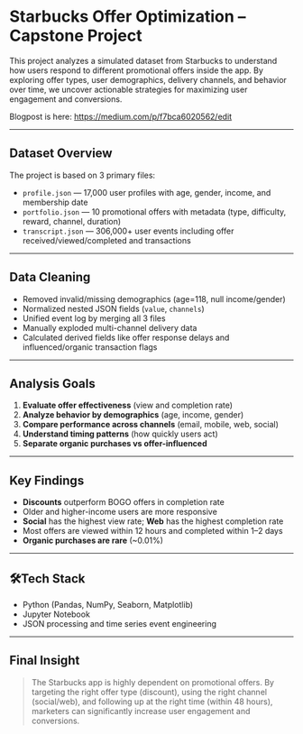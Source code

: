 # Starbucks Offer Optimization – Capstone Project

This project analyzes a simulated dataset from Starbucks to understand how users respond to different promotional offers inside the app. By exploring offer types, user demographics, delivery channels, and behavior over time, we uncover actionable strategies for maximizing user engagement and conversions.

Blogpost is here: https://medium.com/p/f7bca6020562/edit

---

## Dataset Overview

The project is based on 3 primary files:

- `profile.json` — 17,000 user profiles with age, gender, income, and membership date
- `portfolio.json` — 10 promotional offers with metadata (type, difficulty, reward, channel, duration)
- `transcript.json` — 306,000+ user events including offer received/viewed/completed and transactions

---

## Data Cleaning

- Removed invalid/missing demographics (age=118, null income/gender)
- Normalized nested JSON fields (`value`, `channels`)
- Unified event log by merging all 3 files
- Manually exploded multi-channel delivery data
- Calculated derived fields like offer response delays and influenced/organic transaction flags

---

## Analysis Goals

1. **Evaluate offer effectiveness** (view and completion rate)
2. **Analyze behavior by demographics** (age, income, gender)
3. **Compare performance across channels** (email, mobile, web, social)
4. **Understand timing patterns** (how quickly users act)
5. **Separate organic purchases vs offer-influenced**

---

## Key Findings

- **Discounts** outperform BOGO offers in completion rate
- Older and higher-income users are more responsive
- **Social** has the highest view rate; **Web** has the highest completion rate
- Most offers are viewed within 12 hours and completed within 1–2 days
- **Organic purchases are rare** (~0.01%)

---

## 🛠Tech Stack

- Python (Pandas, NumPy, Seaborn, Matplotlib)
- Jupyter Notebook
- JSON processing and time series event engineering

---

## Final Insight

> The Starbucks app is highly dependent on promotional offers. By targeting the right offer type (discount), using the right channel (social/web), and following up at the right time (within 48 hours), marketers can significantly increase user engagement and conversions.
